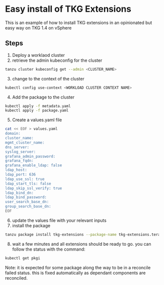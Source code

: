 # Easy install of TKG Extensions
This is an example of how to install TKG extensions in an opinionated but easy way on TKG 1.4 on vSphere

## Steps
1. Deploy a worklaod cluster
2. retrieve the admin kubeconfig for the cluster
``` bash
tanzu cluster kubeconfig get --admin <CLUSTER_NAME>
```  
3. change to the context of the cluster
``` bash
kubectl config use-context <WORKLOAD CLUSTER CONTEXT NAME>
```  
4. Add the package to the cluster
``` bash
kubectl apply -f metadata.yaml
kubectl apply -f package.yaml
```  
5. Create a values.yaml file
``` bash
cat << EOF > values.yaml
domain: 
cluster_name: 
mgmt_cluster_name: 
dns_server: 
syslog_server: 
grafana_admin_password: 
grafana_fqdn:
grafana_enable_ldap: false
ldap_host:
ldap_port: 636
ldap_use_ssl: true
ldap_start_tls: false
ldap_skip_ssl_verify: true
ldap_bind_dn:
ldap_bind_password:
user_search_base_dn:
group_search_base_dn:
EOF
```  
6. update the values file with your relevant inputs
7. install the package
``` bash
tanzu package install tkg-extensions --package-name tkg-extensions.terasky.com --version 1.4.0 --values-file values.yaml
```  
8. wait a few minutes and all extensions should be ready to go. you can follow the status with the command:
``` bash
kubectl get pkgi
```  
Note: it is expected for some package along the way to be in a reconcile failed status. this is fixed automatically as dependant components are reconciled.
